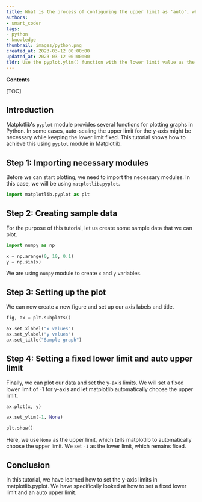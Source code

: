 ```yaml
---
title: What is the process of configuring the upper limit as 'auto', while maintaining a static lower limit using matplotlib.pyplot?
authors:
- smart_coder
tags:
- python
- knowledge
thumbnail: images/python.png
created_at: 2023-03-12 00:00:00
updated_at: 2023-03-12 00:00:00
tldr: Use the pyplot.ylim() function with the lower limit value as the first argument and None as the second argument.
---
```


**Contents**

[TOC]

## Introduction

Matplotlib's `pyplot` module provides several functions for plotting graphs in Python. In some cases, auto-scaling the upper limit for the y-axis might be necessary while keeping the lower limit fixed. This tutorial shows how to achieve this using `pyplot` module in Matplotlib.

## Step 1: Importing necessary modules

Before we can start plotting, we need to import the necessary modules. In this case, we will be using `matplotlib.pyplot`. 

```python
import matplotlib.pyplot as plt
```

## Step 2: Creating sample data 

For the purpose of this tutorial, let us create some sample data that we can plot.

```python
import numpy as np

x = np.arange(0, 10, 0.1)
y = np.sin(x)
```

We are using `numpy` module to create `x` and `y` variables.

## Step 3: Setting up the plot

We can now create a new figure and set up our axis labels and title.

```python
fig, ax = plt.subplots()

ax.set_xlabel("x values")
ax.set_ylabel("y values")
ax.set_title("Sample graph")
```

## Step 4: Setting a fixed lower limit and auto upper limit

Finally, we can plot our data and set the y-axis limits. We will set a fixed lower limit of -1 for y-axis and let matplotlib automatically choose the upper limit.

```python
ax.plot(x, y)

ax.set_ylim(-1, None)

plt.show()
```

Here, we use `None` as the upper limit, which tells matplotlib to automatically choose the upper limit. We set `-1` as the lower limit, which remains fixed.

## Conclusion

In this tutorial, we have learned how to set the y-axis limits in matplotlib.pyplot. We have specifically looked at how to set a fixed lower limit and an auto upper limit.
